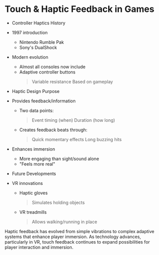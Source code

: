 # Touch & Haptic Feedback in Games

* Controller Haptics History
 * 1997 introduction
   - Nintendo Rumble Pak
   - Sony's DualShock
 * Modern evolution
   - Almost all consoles now include
   - Adaptive controller buttons
     > Variable resistance
     > Based on gameplay

* Haptic Design Purpose
 * Provides feedback/information
   - Two data points:
     > Event timing (when)
     > Duration (how long)
   * Creates feedback beats through:
     > Quick momentary effects
     > Long buzzing hits
 * Enhances immersion
   - More engaging than sight/sound alone
   - "Feels more real"

* Future Developments
 * VR innovations
   - Haptic gloves
     > Simulates holding objects
   - VR treadmills
     > Allows walking/running in place

Haptic feedback has evolved from simple vibrations to complex adaptive systems that enhance player immersion. As technology advances, particularly in VR, touch feedback continues to expand possibilities for player interaction and immersion.